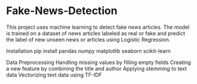 # Fake-News-Detection
This project uses machine learning to detect fake news articles. The model is trained  on a dataset of news articles labeled as real or fake  and  predict the label of new  unseen news or articles  using  Logistic Regression.

Installation
pip install pandas numpy matplotlib seaborn scikit-learn

Data Preprocessing
Handling missing values by filling empty fields
Creating a new feature by combining the title and author
Applying stemming to text data
Vectorizing text data using TF-IDF


